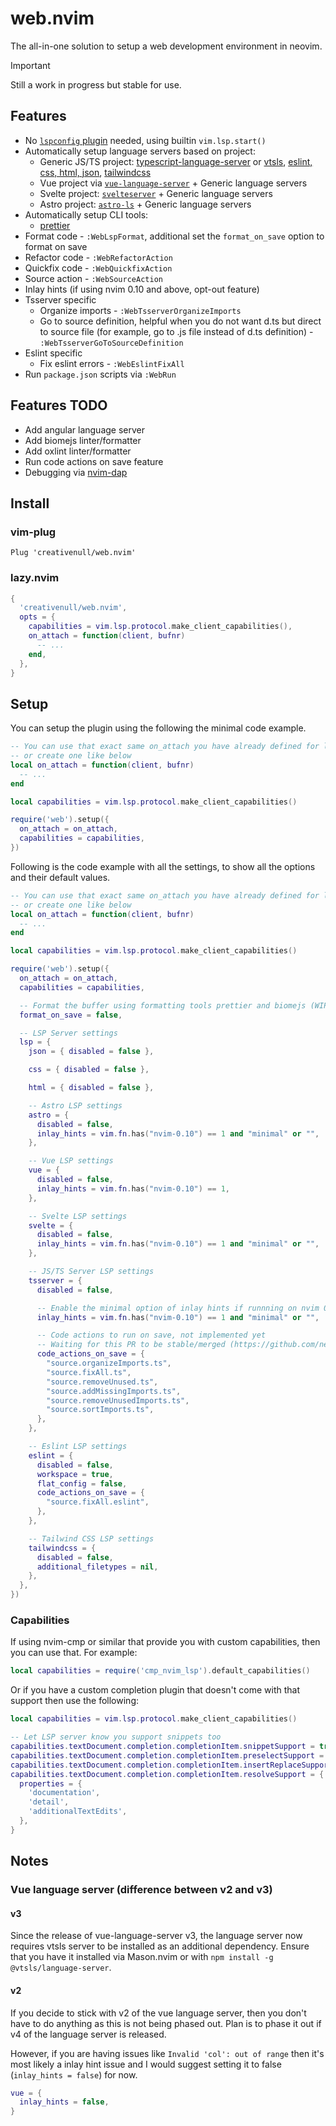 # web.nvim

The all-in-one solution to setup a web development environment in neovim.

> [!IMPORTANT]
> Still a work in progress but stable for use.

## Features

- No [`lspconfig` plugin][lspconfig-url] needed, using builtin `vim.lsp.start()`
- Automatically setup language servers based on project:
  - Generic JS/TS project: [typescript-language-server][typescript-language-server] or [vtsls][vtsls],
    [eslint, css, html, json][vscode-langservers-extracted], [tailwindcss][tailwindcss-ls]
  - Vue project via [`vue-language-server`][vue-language-server] + Generic language servers
  - Svelte project: [`svelteserver`][svelteserver] + Generic language servers
  - Astro project: [`astro-ls`][astro-ls] + Generic language servers
- Automatically setup CLI tools:
  - [prettier](https://prettier.io/)
- Format code - `:WebLspFormat`, additional set the `format_on_save` option to format on save
- Refactor code - `:WebRefactorAction`
- Quickfix code - `:WebQuickfixAction`
- Source action - `:WebSourceAction`
- Inlay hints (if using nvim 0.10 and above, opt-out feature)
- Tsserver specific
  - Organize imports - `:WebTsserverOrganizeImports`
  - Go to source definition, helpful when you do not want d.ts but direct to source file (for example, go to .js file
    instead of d.ts definition) - `:WebTsserverGoToSourceDefinition`
- Eslint specific
  - Fix eslint errors - `:WebEslintFixAll`
- Run `package.json` scripts via `:WebRun`

## Features TODO

- Add angular language server
- Add biomejs linter/formatter
- Add oxlint linter/formatter
- Run code actions on save feature
- Debugging via [nvim-dap][nvim-dap-url]

## Install

### vim-plug

```vimscript
Plug 'creativenull/web.nvim'
```

### lazy.nvim

```lua
{
  'creativenull/web.nvim',
  opts = {
    capabilities = vim.lsp.protocol.make_client_capabilities(),
    on_attach = function(client, bufnr)
      -- ...
    end,
  },
}
```

## Setup

You can setup the plugin using the following the minimal code example.

```lua
-- You can use that exact same on_attach you have already defined for lspconfig
-- or create one like below
local on_attach = function(client, bufnr)
  -- ...
end

local capabilities = vim.lsp.protocol.make_client_capabilities()

require('web').setup({
  on_attach = on_attach,
  capabilities = capabilities,
})
```

Following is the code example with all the settings, to show all the options and their default values.

```lua
-- You can use that exact same on_attach you have already defined for lspconfig
-- or create one like below
local on_attach = function(client, bufnr)
  -- ...
end

local capabilities = vim.lsp.protocol.make_client_capabilities()

require('web').setup({
  on_attach = on_attach,
  capabilities = capabilities,

  -- Format the buffer using formatting tools prettier and biomejs (WIP), if available
  format_on_save = false,

  -- LSP Server settings
  lsp = {
    json = { disabled = false },

    css = { disabled = false },

    html = { disabled = false },

    -- Astro LSP settings
    astro = {
      disabled = false,
      inlay_hints = vim.fn.has("nvim-0.10") == 1 and "minimal" or "",
    },

    -- Vue LSP settings
    vue = {
      disabled = false,
      inlay_hints = vim.fn.has("nvim-0.10") == 1,
    },

    -- Svelte LSP settings
    svelte = {
      disabled = false,
      inlay_hints = vim.fn.has("nvim-0.10") == 1 and "minimal" or "",
    },

    -- JS/TS Server LSP settings
    tsserver = {
      disabled = false,

      -- Enable the minimal option of inlay hints if runnning on nvim 0.10 or above
      inlay_hints = vim.fn.has("nvim-0.10") == 1 and "minimal" or "",

      -- Code actions to run on save, not implemented yet
      -- Waiting for this PR to be stable/merged (https://github.com/neovim/neovim/pull/22598)
      code_actions_on_save = {
        "source.organizeImports.ts",
        "source.fixAll.ts",
        "source.removeUnused.ts",
        "source.addMissingImports.ts",
        "source.removeUnusedImports.ts",
        "source.sortImports.ts",
      },
    },

    -- Eslint LSP settings
    eslint = {
      disabled = false,
      workspace = true,
      flat_config = false,
      code_actions_on_save = {
        "source.fixAll.eslint",
      },
    },

    -- Tailwind CSS LSP settings
    tailwindcss = {
      disabled = false,
      additional_filetypes = nil,
    },
  },
})
```

### Capabilities

If using nvim-cmp or similar that provide you with custom capabilities, then you can use that. For example:

```lua
local capabilities = require('cmp_nvim_lsp').default_capabilities()
```

Or if you have a custom completion plugin that doesn't come with that support then use the following:

```lua
local capabilities = vim.lsp.protocol.make_client_capabilities()

-- Let LSP server know you support snippets too
capabilities.textDocument.completion.completionItem.snippetSupport = true
capabilities.textDocument.completion.completionItem.preselectSupport = true
capabilities.textDocument.completion.completionItem.insertReplaceSupport = true
capabilities.textDocument.completion.completionItem.resolveSupport = {
  properties = {
    'documentation',
    'detail',
    'additionalTextEdits',
  },
}
```

## Notes

### Vue language server (difference between v2 and v3)

#### v3

Since the release of vue-language-server v3, the language server now requires vtsls server to be installed as an
additional dependency. Ensure that you have it installed via Mason.nvim or with `npm install -g @vtsls/language-server`.

#### v2

If you decide to stick with v2 of the vue language server, then you don't have to do anything as this is not being
phased out. Plan is to phase it out if v4 of the language server is released.

However, if you are having issues like `Invalid 'col': out of range` then it's most likely a inlay hint issue and I
would suggest setting it to false (`inlay_hints = false`) for now.

```lua
vue = {
  inlay_hints = false,
}
```

[lspconfig-url]: https://github.com/neovim/nvim-lspconfig
[mason-url]: https://github.com/williamboman/mason.nvim
[nvim-dap-url]: https://github.com/mfussenegger/nvim-dap
[typescript-language-server]: https://github.com/typescript-language-server/typescript-language-server
[vtsls]: https://github.com/yioneko/vtsls
[vscode-langservers-extracted]: https://github.com/hrsh7th/vscode-langservers-extracted
[tailwindcss-ls]: https://github.com/tailwindlabs/tailwindcss-intellisense
[vue-language-server]: https://github.com/vuejs/language-tools
[svelteserver]: https://github.com/sveltejs/language-tools
[astro-ls]: https://github.com/withastro/language-tools
